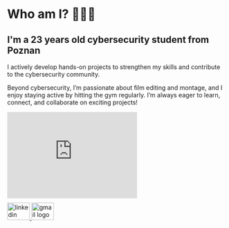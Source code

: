 <h1 align="left">Who am I? 👨🏼‍💻</h1>

<h2 align="left">I'm a 23 years old cybersecurity student from Poznan</h2>

<p align="left">I actively develop hands-on projects to strengthen my skills and contribute to the cybersecurity community.</p>

<p align="left">Beyond cybersecurity, I’m passionate about film editing and montage, and I enjoy staying active by hitting the gym regularly. I’m always eager to learn, connect, and collaborate on exciting projects!</p>

<!-- Lewy panel: Badge + Ikony -->
<div align="left">
  <!-- Badge TryHackMe (iframe) -->
  <iframe src="https://tryhackme.com/api/v2/badges/public-profile?userPublicId=4079919" width="300" height="200" style="border:none;"></iframe>

  <!-- Ikony kontaktowe -->
  <div style="margin-top: 10px;">
    <a href="https://www.linkedin.com/in/patrykwawrzyniak/" target="_blank">
      <img src="https://raw.githubusercontent.com/maurodesouza/profile-readme-generator/master/src/assets/icons/social/linkedin/default.svg" width="52" height="40" alt="linkedin logo" />
    </a>
    <a href="mailto:pwawrzyniak780@gmail.com" target="_blank">
      <img src="https://raw.githubusercontent.com/maurodesouza/profile-readme-generator/master/src/assets/icons/social/gmail/default.svg" width="52" height="40" alt="gmail logo" />
    </a>
  </div>
</div>
